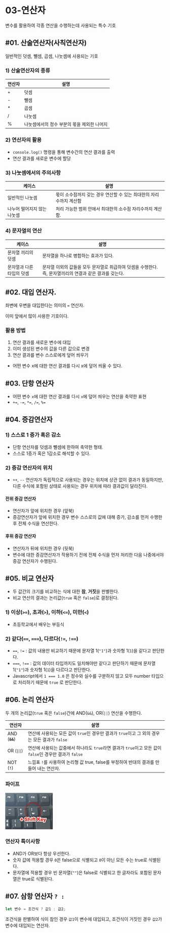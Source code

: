 # 03-연산자

변수를 활용하여 각종 연산을 수행하는데 사용되는 특수 기호

## #01. 산술연산자(사칙연산자)

일반적인 덧셈, 뺄셈, 곱셈, 나눗셈에 사용되는 기호

### 1) 산술연산자의 종류

| 연산자 | 설명                                        |
| ------ | ------------------------------------------- |
| +      | 덧셈                                        |
| -      | 뺄셈                                        |
| *      | 곱셈                                        |
| /      | 나눗셈                                     |
| %      | 나눗셈에서의 정수 부분의 몫을 제외한 나머지 |

### 2) 연산자의 활용

- `console.log()` 명령을 통해 변수간의 연산 결과를 출력
- 연산 결과를 새로운 변수에 할당

### 3) 나눗셈에서의 주의사항

| 케이스                      | 설명                                                                |
| --------------------------- | ------------------------------------------------------------------- |
| 일반적인 나눗셈             | 몫이 소수점까지 갖는 경우 연산할 수 있는 최대한의 자리수까지 계산함 |
| 나누어 떨어지지 않는 나눗셈 | 처리 가능한 범위 안에서 최대한의 소수점 자리수까지 계산함.          |


### 4) 문자열의 연산

| 케이스                    | 설명                                                                                                     |
| ------------------------- | -------------------------------------------------------------------------------------------------------- |
| 문자열 끼리의 덧셈        | 문자열을 하나로 병합하는 효과가 있다.                                                                    |
| 문자열과 다른 타입의 덧셈 | 문자열 이외의 값들을 모두 문자열로 취급하여 덧셈을 수행한다. 즉, 문자열끼리의 연결과 같은 결과를 갖는다. |


## #02. 대입 연산자.

좌변에 우변을 대입한다는 의미의 `=` 연산자.

이미 앞에서 많이 사용한 기호이다.

### 활용 방법
1. 연산 결과를 새로운 변수에 대입
1. 이미 생성된 변수의 값을 다른 값으로 변경
1. 연산 결과를 변수 스스로에게 덮어 씌우기
  - 어떤 변수 x에 대한 연산 결과를 다시 x에 덮어 씌울 수 있다.


## #03. 단항 연산자

- 어떤 변수 `x`에 대한 연산 결과를 다시 `x`에 덮어 씌우는 연산을 축약한 표현
- `+=`, `-=`, `*=`, `/=`, `%=`

## #04. 증감연산자

### 1) 스스로 1 증가 혹은 감소

- 단항 연산자를 덧셈과 뺄셈에 한하여 축약한 형태.
- 스스로 1증가 혹은 1감소로 해석할 수 있다.

### 2) 증감 연산자의 위치

- `++`, `--` 연산자가 독립적으로 사용되는 경우는 위치에 상관 없이 결과가 동일하지만, 다른 수식에 포함된 상태로 사용되는 경우 위치에 따라 결과값이 달라진다.

#### 전위 증감 연산자

- 연산자가 앞에 위치한 경우 (앞북)
- 증감연산자가 앞에 위치한 경우 변수 스스로의 값에 대해 증가, 감소를 먼저 수행한 후 전체 수식을 연산한다.

#### 후위 증감 연산자

- 연산자가 뒤에 위치한 경우 (뒷북)
- 변수에 대한 증감연산자가 작용하기 전에 전체 수식을 먼저 처리한 다음 나중에서야 증감 연산자가 수행된다.


## #05. 비교 연산자

- 두 값간의 크기를 비교하는 식에 대한 **참**, **거짓**을 판별한다.
- 비교 연산의 결과는 논리값(`true` 혹은 `false`)로 결정된다.

### 1) 이상(`>=`), 초과(`>`), 이하(`<=`), 미만(`<`)

- 초등학교에서 배우는 부등식

### 2) 같다(`==`, `===`), 다르다(`!=`, `!==`)

- `==`, `!=` : 값의 내용만 비교하기 때문에 문자열 1(`"1"`)과 숫자형 1(`1`)을 같다고 판단한다.
- `===`, `!==` : 값의 데이터 타입까지도 일치해야만 같다고 판단하기 때문에 문자열 1(`"1"`)과 숫자형 1(`1`)을 다르다고 판단한다.
- Javascript에서 `1 === 1.0` 은 정수와 실수를 구분하지 않고 모두 number 타입으로 처리하기 때문에 `true` 로 판단한다.


## #06. 논리 연산자

두 개의 논리값(`true` 혹은 `false`)간에 AND(`&&`), OR(`||`) 연산을 수행한다.

| 연산자    | 설명                                                                                                             |
| --------- | ---------------------------------------------------------------------------------------------------------------- |
| AND (**`&&`**) | 연산에 사용되는 모든 값이 `true`인 경우만 결과가 `true`이고 그 외의 경우는 모든 결과가 `false`           |
| OR (**`\|\|`**)  | 연산에 사용되는 값중에서 하나라도 `true`라면 결과가 `true`이고 모든 값이 `false`인 경우만 결과가 `false` |
| NOT (**`!`**)  | 느낌표 `!`를 사용하여 논리형 값 true, false를 부정하여 반대의 결과를 만들어 내는 연산자.                         |

### 파이프

<img src="res/pipe.png" width="150" />

### 연산자 특이사항

- AND가 OR보다 항상 우선한다.
- 숫자 값에 적용할 경우 `0`은 false으로 식별되고 `0`이 아닌 모든 수는 true로 식별된다.
- 문자열에 적용할 경우 빈 문자열(`""`)은 false로 식별되고 한 글자라도 포함된 문자열은 true로 식별된다.


## #07. 삼항 연산자 `? :`

```js
let 변수 = 조건식 ? 값1 : 값2;
```

조건식을 판별하여 식이 참인 경우 `값1`이 변수에 대입되고, 조건식이 거짓인 경우 `값2`가 변수에 대입되는 연산자.
